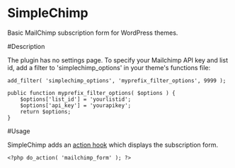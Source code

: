 SimpleChimp
===========

Basic MailChimp subscription form for WordPress themes.

#Description

The plugin has no settings page. To specify your Mailchimp API key and list id, add a filter to 'simplechimp_options' in your theme's functions file:

	
	add_filter( 'simplechimp_options', 'myprefix_filter_options', 9999 );
	
	public function myprefix_filter_options( $options ) {
		$options['list_id'] = 'yourlistid';
		$options['api_key'] = 'yourapikey';
		return $options;
	}


#Usage

SimpleChimp adds an [action hook](http://codex.wordpress.org/Glossary#Action) which displays the subscription form.

`<?php do_action( 'mailchimp_form' ); ?>`